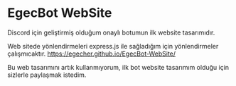 # EgecBot WebSite

Discord için geliştirmiş olduğum onaylı botumun ilk website tasarımıdır. 

Web sitede yönlendirmeleri express.js ile sağladığım için yönlendirmeler çalışmıcaktır.
https://egecher.github.io/EgecBot-WebSite/

Bu web tasarımını artık kullanmıyorum, ilk bot website tasarımım olduğu için sizlerle paylaşmak istedim.
